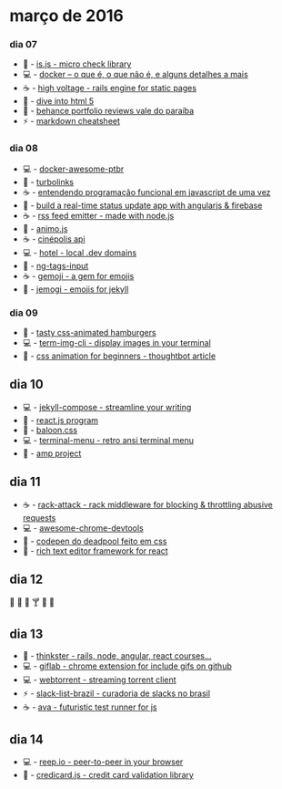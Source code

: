 # março de 2016

### dia 07
- :beers: - [is.js - micro check library](https://arasatasaygin.github.io/is.js/)
- :computer: - [docker – o que é, o que não é, e alguns detalhes a mais](http://fjorgemota.com/docker-containers-para-a-vida-ou-nao/)
- :coffee: - [high voltage - rails engine for static pages](https://github.com/thoughtbot/high_voltage)
- :beers: - [dive into html 5](https://diveintohtml5.com.br/index.html)
- :pizza: - [behance portfolio reviews vale do paraíba](https://www.facebook.com/events/915190358549019/)
- :zap: - [markdown cheatsheet](https://github.com/adam-p/markdown-here/wiki/Markdown-Cheatsheet)

### dia 08
- :computer: - [docker-awesome-ptbr](https://github.com/renatosousafilho/docker-awesome-ptbr)
- :beers: - [turbolinks](https://github.com/turbolinks/turbolinks)
- :coffee: - [entendendo programação funcional em javascript de uma vez](https://medium.com/@matheusml/entendendo-programa%C3%A7%C3%A3o-funcional-em-javascript-de-uma-vez-c676489be08b#.v6koeyok0)
- :beers: - [build a real-time status update app with angularjs & firebase](http://www.sitepoint.com/real-time-status-update-app-angularjs-firebase/)
- :coffee: - [rss feed emitter - made with node.js](https://github.com/filipedeschamps/rss-feed-emitter)
- :beers: - [animo.js](http://labs.bigroomstudios.com/libraries/animo-js)
- :coffee: - [cinépolis api](https://github.com/afilhodaniel/cinepolis_api)
- :computer: - [hotel - local .dev domains](https://github.com/typicode/hotel)
- :beers: - [ng-tags-input](http://mbenford.github.io/ngTagsInput/)
- :coffee: - [gemoji - a gem for emojis](https://github.com/github/gemoji)
- :beers: - [jemogi - emojis for jekyll](https://github.com/jekyll/jemoji)

### dia 09
- :beers: - [tasty css-animated hamburgers](https://jonsuh.com/hamburgers/)
- :computer: - [term-img-cli - display images in your terminal](https://github.com/sindresorhus/term-img-cli)
- :beers: - [css animation for beginners - thoughtbot article](https://robots.thoughtbot.com/css-animation-for-beginners)

## dia 10
- :computer: - [jekyll-compose - streamline your writing](https://github.com/jekyll/jekyll-compose)
- :beers: - [react.js program](http://www.reactjsprogram.com)
- :beers: - [baloon.css](https://github.com/kazzkiq/balloon.css)
- :computer: - [terminal-menu - retro ansi terminal menu](https://github.com/substack/terminal-menu)
- :beers: - [amp project](https://github.com/ampproject/amphtml)

## dia 11
- :coffee: - [rack-attack - rack middleware for blocking & throttling abusive requests](https://github.com/kickstarter/rack-attack)
- :computer: - [awesome-chrome-devtools](https://github.com/ChromeDevTools/awesome-chrome-devtools)
- :beers: - [codepen do deadpool feito em css](http://codepen.io/daniel-snows/pen/jqrwjo)
- :beers: - [rich text editor framework for react](https://facebook.github.io/draft-js/)

## dia 12
:wine_glass: :tropical_drink: :beer: :cocktail: :meat_on_bone: :poultry_leg:

## dia 13
- :beers: - [thinkster - rails, node, angular, react courses...](https://thinkster.io)
- :computer: - [giflab - chrome extension for include gifs on github](https://github.com/DrewML/GifHub)
- :computer: - [webtorrent - streaming torrent client](https://github.com/feross/webtorrent-app)
- :zap: - [slack-list-brazil - curadoria de slacks no brasil](https://github.com/joselitojunior1/slack-list-brazil)
- :coffee: - [ava - futuristic test runner for js](https://github.com/sindresorhus/ava)

## dia 14
- :computer: - [reep.io - peer-to-peer in your browser](https://reep.io/)
- :beers: - [credicard.js - credit card validation library](http://contaazul.github.io/creditcard.js/)
